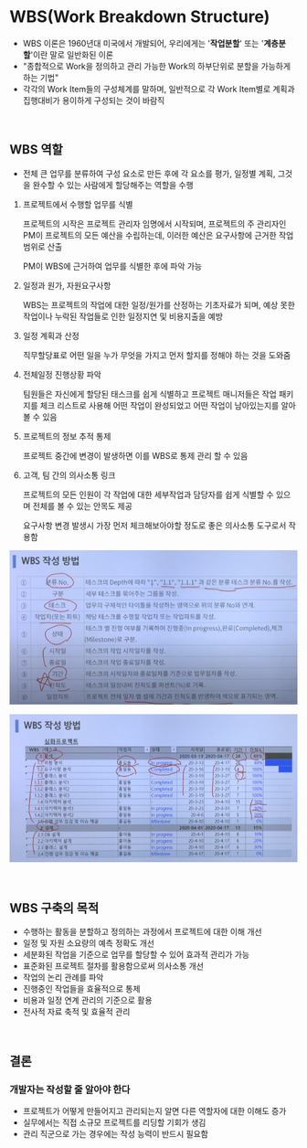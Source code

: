 # WBS(Work Breakdown Structure)

- WBS 이론은 1960년대 미국에서 개발되어, 우리에게는 '**작업분할**' 또는 '**계층분할**'이란 말로 일반화된 이론
- "종합적으로 Work을 정의하고 관리 가능한 Work의 하부단위로 분할을 가능하게 하는 기법"
- 각각의 Work Item들의 구성체계를 말하며, 일반적으로 각 Work Item별로 계획과 집행대비가 용이하게 구성되는 것이 바람직

<br />

## WBS 역할

- 전체 큰 업무를 분류하여 구성 요소로 만든 후에 각 요소를 평가, 일정별 계획, 그것을 완수할 수 있는 사람에게 할당해주는 역할을 수행

1. 프로젝트에서 수행할 업무를 식별

   프로젝트의 시작은 프로젝트 관리자 임명에서 시작되며, 프로젝트의 주 관리자인 PM이 프로젝트의 모든 예산을 수립하는데, 이러한 예산은 요구사항에 근거한 작업범위로 산출

   PM이 WBS에 근거하여 업무를 식별한 후에 파악 가능

2. 일정과 원가, 자원요구사항

   WBS는 프로젝트의 작업에 대한 일정/원가를 산정하는 기초자료가 되며, 예상 못한 작업이나 누락된 작업들로 인한 일정지연 및 비용지출을 예방

3. 일정 계획과 산정

   직무할당표로 어떤 일을 누가 무엇을 가지고 먼저 할지를 정해야 하는 것을 도와줌

4. 전체일정 진행상황 파악

   팀원들은 자신에게 할당된 태스크를 쉽게 식별하고 프로젝트 매니저들은 작업 패키지를 체크 리스트로 사용해 어떤 작업이 완성되었고 어떤 작업이 남아있는지를 알아볼 수 있음

5. 프로젝트의 정보 추적 통제

   프로젝트 중간에 변경이 발생하면 이를 WBS로 통제 관리 할 수 있음 

6. 고객, 팀 간의 의사소통 링크

   프로젝트의 모든 인원이 각 작업에 대한 세부작업과 담당자를 쉽게 식별할 수 있으며 전체를 볼 수 있는 안목도 제공

   요구사항 변경 발생시 가장 먼저 체크해보아야할 정도로 좋은 의사소통 도구로서 작용함

![WBS1](../images/WBS1.png)

![WBS2](../images/WBS2.png)

<br />

## WBS 구축의 목적

- 수행하는 활동을 분할하고 정의하는 과정에서 프로젝트에 대한 이해 개선
- 일정 및 자원 소요량의 예측 정확도 개선
- 세분화된 작업을 기준으로 업무를 할당할 수 있어 효과적 관리가 가능
- 표준화된 프로젝트 절차를 활용함으로써 의사소통 개선
- 작업의 논리 관례를 파악
- 진행중인 작업들을 효율적으로 통제
- 비용과 일정 연계 관리의 기준으로 활용
- 전사적 자료 축적 및 효율적 관리

<br />

## 결론

### 개발자는 작성할 줄 알아야 한다

- 프로젝트가 어떻게 만들어지고 관리되는지 알면 다른 역할자에 대한 이해도 증가
- 실무에서는 직접 소규모 프로젝트를 리딩할 기회가 생김
- 관리 직군으로 가는 경우에는 작성 능력이 반드시 필요함 